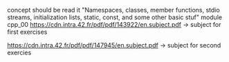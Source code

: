 concept should be read it "Namespaces, classes, member functions, stdio streams,
initialization lists, static, const, and some other basic
stuf" module cpp_00
https://cdn.intra.42.fr/pdf/pdf/143922/en.subject.pdf -> subject for first exercises

https://cdn.intra.42.fr/pdf/pdf/147945/en.subject.pdf -> subject for second exercies
